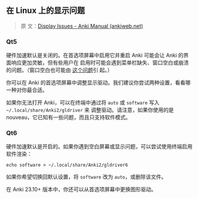 ## 在 Linux 上的显示问题

> 原
> 文：[Display Issues - Anki Manual (ankiweb.net)](https://docs.ankiweb.net/platform/linux/display-issues.html)

### Qt5

硬件加速默认是关闭的。在首选项屏幕中启用它并重启 Anki 可能会让 Anki 的界面响应更加灵敏，但有些用户在
启用时可能会遇到菜单栏缺失、窗口空白或崩溃的问题。（窗口空白也可能由 [这个问题](./blank-window.md)引
起。）

你可以在 Anki 的首选项屏幕中调整显示驱动。我们建议你尝试两种设置，看看哪一种对你最合适。

如果你无法打开 Anki，可以在终端中通过将 `auto` 或 `software` 写入 `~/.local/share/Anki2/gldriver` 来
调整驱动。请注意，如果你使用的是 nouveau，它已知有一些问题，而且只支持软件模式。

### Qt6

硬件加速默认是开启的。如果你遇到空白屏幕或显示问题，可以尝试使用终端启用软件渲染：

```
echo software > ~/.local/share/Anki2/gldriver6
```

如果你希望切换回默认设置，将 `software` 改为 `auto`，或删除该文件。

在 Anki 23.10+ 版本中，你还可以从首选项屏幕中更换图形驱动。
